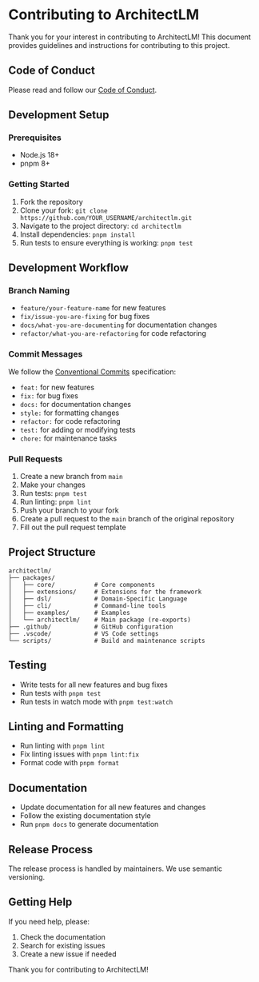 # Contributing to ArchitectLM

Thank you for your interest in contributing to ArchitectLM! This document provides guidelines and instructions for contributing to this project.

## Code of Conduct

Please read and follow our [Code of Conduct](CODE_OF_CONDUCT.md).

## Development Setup

### Prerequisites

- Node.js 18+
- pnpm 8+

### Getting Started

1. Fork the repository
2. Clone your fork: `git clone https://github.com/YOUR_USERNAME/architectlm.git`
3. Navigate to the project directory: `cd architectlm`
4. Install dependencies: `pnpm install`
5. Run tests to ensure everything is working: `pnpm test`

## Development Workflow

### Branch Naming

- `feature/your-feature-name` for new features
- `fix/issue-you-are-fixing` for bug fixes
- `docs/what-you-are-documenting` for documentation changes
- `refactor/what-you-are-refactoring` for code refactoring

### Commit Messages

We follow the [Conventional Commits](https://www.conventionalcommits.org/) specification:

- `feat:` for new features
- `fix:` for bug fixes
- `docs:` for documentation changes
- `style:` for formatting changes
- `refactor:` for code refactoring
- `test:` for adding or modifying tests
- `chore:` for maintenance tasks

### Pull Requests

1. Create a new branch from `main`
2. Make your changes
3. Run tests: `pnpm test`
4. Run linting: `pnpm lint`
5. Push your branch to your fork
6. Create a pull request to the `main` branch of the original repository
7. Fill out the pull request template

## Project Structure

```
architectlm/
├── packages/
│   ├── core/           # Core components
│   ├── extensions/     # Extensions for the framework
│   ├── dsl/            # Domain-Specific Language
│   ├── cli/            # Command-line tools
│   ├── examples/       # Examples
│   └── architectlm/    # Main package (re-exports)
├── .github/            # GitHub configuration
├── .vscode/            # VS Code settings
└── scripts/            # Build and maintenance scripts
```

## Testing

- Write tests for all new features and bug fixes
- Run tests with `pnpm test`
- Run tests in watch mode with `pnpm test:watch`

## Linting and Formatting

- Run linting with `pnpm lint`
- Fix linting issues with `pnpm lint:fix`
- Format code with `pnpm format`

## Documentation

- Update documentation for all new features and changes
- Follow the existing documentation style
- Run `pnpm docs` to generate documentation

## Release Process

The release process is handled by maintainers. We use semantic versioning.

## Getting Help

If you need help, please:

1. Check the documentation
2. Search for existing issues
3. Create a new issue if needed

Thank you for contributing to ArchitectLM!
